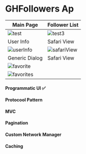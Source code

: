# GHFollowers Ap


| Main Page | Follower List|
| ------------- | ------------- |
| ![test](https://user-images.githubusercontent.com/45595606/211367894-91ee58b6-6cd4-4cb1-ae6f-6171645a134c.png)  | ![test3](https://user-images.githubusercontent.com/45595606/211368440-6e97032b-eaa6-4093-9e10-553fad370946.png) |
| User Info | Safari View |
| ![userInfo](https://user-images.githubusercontent.com/45595606/211369317-431c78ee-3fea-48bf-82f3-d124f09c294b.png) | ![safariView](https://user-images.githubusercontent.com/45595606/211369485-5047a4ce-c189-4c7f-9d32-200d55ead989.png) |
| Generic Dialog | Safari View |
| ![favorite](https://user-images.githubusercontent.com/45595606/211369986-b728519e-d5ef-4f37-aa89-3acee8897535.png)
| ![favorites](https://user-images.githubusercontent.com/45595606/211370138-7bf03af2-d8bc-4a18-9f9e-31c058e12f30.png) |

<h4>Programmatic UI ✅</h4>
<h4>Protocool Pattern</h4>
<h4>MVC</h4>
<h4>Pagination</h4>
<h4>Custom Network Manager</h4>
<h4>Caching</h4>







